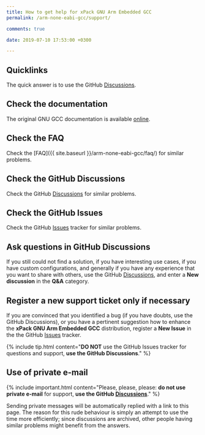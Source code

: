 ```yaml
---
title: How to get help for xPack GNU Arm Embedded GCC
permalink: /arm-none-eabi-gcc/support/

comments: true

date: 2019-07-10 17:53:00 +0300

---
```


## Quicklinks

The quick answer is to use the GitHub
[Discussions](https://github.com/xpack-dev-tools/arm-none-eabi-gcc-xpack/discussions/).

## Check the documentation

The original GNU GCC documentation is available
[online](https://gcc.gnu.org/onlinedocs/).

## Check the FAQ

Check the [FAQ]({{ site.baseurl }}/arm-none-eabi-gcc/faq/)
for similar problems.

## Check the GitHub Discussions

Check the GitHub [Discussions](https://github.com/xpack-dev-tools/arm-none-eabi-gcc-xpack/discussions/) for
similar problems.

## Check the GitHub Issues

Check the GitHub
[Issues](https://github.com/xpack-dev-tools/arm-none-eabi-gcc-xpack/issues/)
tracker for similar problems.

## Ask questions in GitHub Discussions

If you still could not find a solution, if you have interesting use
cases, if you have custom configurations, and generally if you have
any experience that you want to share with others, use the GitHub
[Discussions](https://github.com/xpack-dev-tools/arm-none-eabi-gcc-xpack/discussions/),
and enter a **New discussion** in the **Q&A** category.

## Register a new support ticket only if necessary

If you are convinced that you identified a bug (if you have doubts,
use the GitHub Discussions),
or you have a pertinent suggestion how to enhance the **xPack GNU Arm Embedded GCC**
distribution, register a **New Issue** in the the GitHub
[Issues](https://github.com/xpack-dev-tools/arm-none-eabi-gcc-xpack/issues/)
tracker.

{% include tip.html content="**DO NOT** use the GitHub Issues tracker
for questions and support, **use the GitHub Discussions**." %}

## Use of private e-mail

{% include important.html content="Please, please, please: **do not use
private e-mail** for support, **use the GitHub
[Discussions](https://github.com/xpack-dev-tools/arm-none-eabi-gcc-xpack/discussions/)**." %}

Sending private messages will be automatically replied with
a link to this page.
The reason for this rude behaviour is simply an attempt to use
the time more efficiently; since discussions are archived, other people
having similar problems might benefit from the answers.

